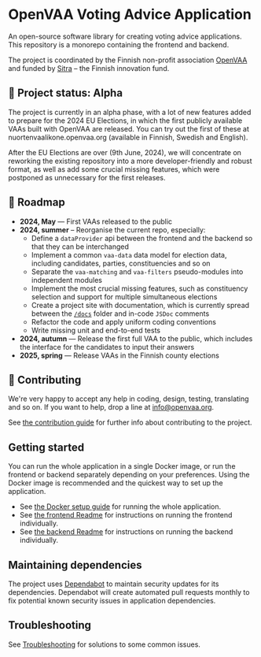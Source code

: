 # OpenVAA Voting Advice Application

An open-source software library for creating voting advice applications. This repository is a monorepo containing the frontend and backend.

The project is coordinated by the Finnish non-profit association [OpenVAA](https://openvaa.org/en) and funded by [Sitra](https://www.sitra.fi/en/) – the Finnish innovation fund.

## 🚧 Project status: Alpha

The project is currently in an alpha phase, with a lot of new features added to prepare for the 2024 EU Elections, in which the first publicly available VAAs built with OpenVAA are released. You can try out the first of these at nuortenvaalikone.openvaa.org (available in Finnish, Swedish and English).

After the EU Elections are over (9th June, 2024), we will concentrate on reworking the existing repository into a more developer-friendly and robust format, as well as add some crucial missing features, which were postponed as unnecessary for the first releases.

## 🎢 Roadmap

- **2024, May** — First VAAs released to the public
- **2024, summer** – Reorganise the current repo, especially:
  - Define a `dataProvider` api between the frontend and the backend so that they can be interchanged
  - Implement a common `vaa-data` data model for election data, including candidates, parties, constituencies and so on
  - Separate the `vaa-matching` and `vaa-filters` pseudo-modules into independent modules
  - Implement the most crucial missing features, such as constituency selection and support for multiple simultaneous elections
  - Create a project site with documentation, which is currently spread between the [`/docs`](./docs/) folder and in-code `JSDoc` comments
  - Refactor the code and apply uniform coding conventions
  - Write missing unit and end-to-end tests
- **2024, autumn** — Release the first full VAA to the public, which includes the interface for the candidates to input their answers
- **2025, spring** — Release VAAs in the Finnish county elections

## 🍭 Contributing

We're very happy to accept any help in coding, design, testing, translating and so on. If you want to help, drop a line at info@openvaa.org.

See [the contribution guide](docs/contributing/CONTRIBUTING.md) for further info about contributing to the project.

## Getting started
You can run the whole application in a single Docker image, or run the frontend or backend separately depending on your preferences. Using the Docker image is recommended and the quickest way to set up the application.

- See [the Docker setup guide](docs/docker-setup-guide.md) for running the whole application.
- See [the frontend Readme](frontend/README.md) for instructions on running the frontend individually.
- See [the backend Readme](/backend/vaa-strapi/README.md) for instructions on running the backend individually.

## Maintaining dependencies
The project uses [Dependabot](https://github.com/dependabot) to maintain security updates for its dependencies. Dependabot will create automated pull requests monthly to fix potential known security issues in application dependencies.

## Troubleshooting
See [Troubleshooting](docs/troubleshooting.md) for solutions to some common issues.